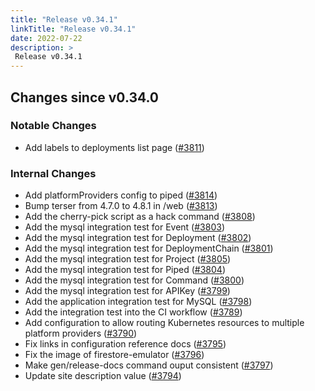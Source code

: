```yaml
---
title: "Release v0.34.1"
linkTitle: "Release v0.34.1"
date: 2022-07-22
description: >
 Release v0.34.1
---
```


## Changes since v0.34.0

### Notable Changes

* Add labels to deployments list page ([#3811](https://github.com/pipe-cd/pipecd/pull/3811))

### Internal Changes
* Add platformProviders config to piped ([#3814](https://github.com/pipe-cd/pipecd/pull/3814))
* Bump terser from 4.7.0 to 4.8.1 in /web ([#3813](https://github.com/pipe-cd/pipecd/pull/3813))
* Add the cherry-pick script as a hack command ([#3808](https://github.com/pipe-cd/pipecd/pull/3808))
* Add the mysql integration test for Event ([#3803](https://github.com/pipe-cd/pipecd/pull/3803))
* Add the mysql integration test for Deployment ([#3802](https://github.com/pipe-cd/pipecd/pull/3802))
* Add the mysql integration test for DeploymentChain ([#3801](https://github.com/pipe-cd/pipecd/pull/3801))
* Add the mysql integration test for Project ([#3805](https://github.com/pipe-cd/pipecd/pull/3805))
* Add the mysql integration test for Piped ([#3804](https://github.com/pipe-cd/pipecd/pull/3804))
* Add the mysql integration test for Command ([#3800](https://github.com/pipe-cd/pipecd/pull/3800))
* Add the mysql integration test for APIKey ([#3799](https://github.com/pipe-cd/pipecd/pull/3799))
* Add the application integration test for MySQL ([#3798](https://github.com/pipe-cd/pipecd/pull/3798))
* Add the integration test into the CI workflow ([#3789](https://github.com/pipe-cd/pipecd/pull/3789))
* Add configuration to allow routing Kubernetes resources to multiple platform providers ([#3790](https://github.com/pipe-cd/pipecd/pull/3790))
* Fix links in configuration reference docs ([#3795](https://github.com/pipe-cd/pipecd/pull/3795))
* Fix the image of firestore-emulator ([#3796](https://github.com/pipe-cd/pipecd/pull/3796))
* Make gen/release-docs command ouput consistent ([#3797](https://github.com/pipe-cd/pipecd/pull/3797))
* Update site description value ([#3794](https://github.com/pipe-cd/pipecd/pull/3794))
